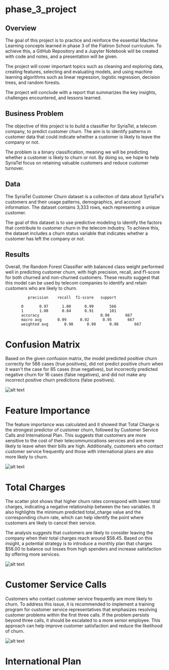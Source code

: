 # phase_3_project


## Overview

   The goal of this project is to practice and reinforce the essential Machine Learning concepts learned in phase 3 of the Flatiron School curriculum. To achieve this, a GitHub Repository and a Jupyter Notebook will be created with code and notes, and a presentation will be given.

   The project will cover important topics such as cleaning and exploring data, creating features, selecting and evaluating models, and using machine learning algorithms such as linear regression, logistic regression, decision trees, and random forests.

   The project will conclude with a report that summarizes the key insights, challenges encountered, and lessons learned.

## Business Problem

   The objective of this project is to build a classifier for SyriaTel, a telecom company, to predict customer churn. The aim is to identify patterns in customer data that could indicate whether a customer is likely to leave the company or not.

   The problem is a binary classification, meaning we will be predicting whether a customer is likely to churn or not. By doing so, we hope to help SyriaTel focus on retaining valuable customers and reduce customer turnover.

## Data

   The SyriaTel Customer Churn dataset is a collection of data about SyriaTel's customers and their usage patterns, demographics, and account information. The dataset contains 3,333 rows, each representing a unique customer.

   The goal of this dataset is to use predictive modeling to identify the factors that contribute to customer churn in the telecom industry. To achieve this, the dataset includes a churn status variable that indicates whether a customer has left the company or not.

## Results

   Overall, the Random Forest Classifier with balanced class weight performed well in predicting customer churn, with high precision, recall, and f1-score for both churned and non-churned customers. These results suggest that this model can be used by telecom companies to identify and retain customers who are likely to churn.

              precision    recall  f1-score   support

           0       0.97      1.00      0.99       566
           1       1.00      0.84      0.91       101
           accuracy                           0.98       667
           macro avg       0.99      0.92      0.95       667
           weighted avg       0.98      0.98      0.98       667

# Confusion Matrix

  Based on the given confusion matrix, the model predicted positive churn correctly for 566 cases (true positives), did not predict positive churn when it wasn't the case for 85 cases (true negatives), but incorrectly predicted negative churn for 16 cases (false negatives), and did not make any incorrect positive churn predictions (false positives).
  
![alt text](https://github.com/MichalOst3389/phase_3_project/blob/main/project%203%20images/Confusion%20matrix%20img.png)

# Feature Importance

  The feature importance was calculated and it showed that Total Charge is the strongest predictor of customer churn, followed by Customer Service Calls and International Plan. This suggests that customers are more sensitive to the cost of their telecommunications services and are more likely to leave when their bills are high. Additionally, customers who contact customer service frequently and those with international plans are also more likely to churn.

![alt text](https://github.com/MichalOst3389/phase_3_project/blob/main/project%203%20images/feature%20importance.png)

# Total Charges

  The scatter plot shows that higher churn rates correspond with lower total charges, indicating a negative relationship between the two variables. It also highlights the minimum predicted total_charge value and the corresponding churn rate, which can help identify the point where customers are likely to cancel their service.
  
  The analysis suggests that customers are likely to consider leaving the company when their total charges reach around $58.45. Based on this insight, a potential strategy is to introduce a monthly plan that charges $58.00 to balance out losses from high spenders and increase satisfaction by offering more services.
  
![alt text](https://github.com/MichalOst3389/phase_3_project/blob/main/project%203%20images/Total%20charge%20vs%20churn%20IMG.png)

# Customer Service Calls

  Customers who contact customer service frequently are more likely to churn. To address this issue, it is recommended to implement a training program for customer service representatives that emphasizes resolving customer problems within the first three calls. If the problem persists beyond three calls, it should be escalated to a more senior employee. This approach can help improve customer satisfaction and reduce the likelihood of churn.

![alt text](https://github.com/MichalOst3389/phase_3_project/blob/main/project%203%20images/Churn%20vs%20customer%20service%20calls%20IMG.png)

# International Plan
